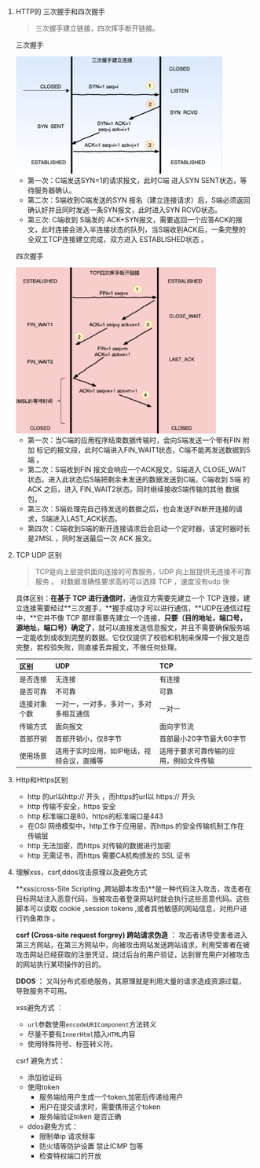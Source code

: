 1. HTTP的 三次握手和四次握手 

   > 三次握手建立链接，四次挥手断开链接。

   三次握手

   <img src="../img/image-20210830160920076.png" alt="image-20210830160920076" style="zoom:50%;" />

   * 第一次：C端发送SYN=1的请求报文，此时C端 进入SYN SENT状态，等待服务器确认。
   * 第二次：S端收到C端发送的SYN 报名（建立连接请求）后，S端必须返回确认好并且同时发送一条SYN报文，此时进入SYN RCVD状态。
   * 第三次: C端收到 S端发的 ACK+SYN报文，需要返回一个应答ACK的报文，此时连接会进入半连接状态的队列，当S端收到ACK后，一条完整的全双工TCP连接建立完成，双方进入 ESTABLISHED状态 。

   四次握手

   <img src="../img/image-20210830162335866.png" alt="image-20210830162335866" style="zoom:50%;" />

   * 第一次：当C端的应用程序结束数据传输时，会向S端发送一个带有FIN 附加 标记的报文段，此时C端进入FIN_WAIT1状态，C端不能再发送数据到S端 。
   * 第二次：S端收到FIN 报文会响应一个ACK报文，S端进入 CLOSE_WAIT状态。进入此状态后S端把剩余未发送的数据发送到C端，C端收到 S端 的ACK 之后，进入 FIN_WAIT2状态。同时继续接收S端传输的其他 数据包。
   * 第三次：S端处理完自己待发送的数据之后，也会发送FIN断开连接的请求，S端进入LAST_ACK状态。
   * 第四次：C端收到S端的断开连接请求后会启动一个定时器，该定时器时长是2MSL ，同时发送最后一次 ACK 报文。
   
2. TCP UDP 区别

   > TCP是向上层提供面向连接的可靠服务，UDP 向上层提供无连接不可靠服务 。 对数据准确性要求高的可以选择 TCP ，速度没有udp 快

   具体区别：**在基于 TCP 进行通信时**，通信双方需要先建立一个 TCP 连接，建立连接需要经过**三次握手，**握手成功才可以进行通信，**UDP在通信过程中，**它并不像 TCP 那样需要先建立一个连接，**只要（目的地址，端口号，源地址，端口号）确定了**，就可以直接发送信息报文，并且不需要确保服务端一定能收到或收到完整的数据。它仅仅提供了校验和机制来保障一个报文是否完整，若校验失败，则直接丢弃报文，不做任何处理。

   | **区别**     | **UDP**                                    | **TCP**                                |
   | ------------ | ------------------------------------------ | -------------------------------------- |
   | 是否连接     | 无连接                                     | 有连接                                 |
   | 是否可靠     | 不可靠                                     | 可靠                                   |
   | 连接对象个数 | 一对一，一对多，多对一，多对多相互通信     | 一对一                                 |
   | 传输方式     | 面向报文                                   | 面向字节流                             |
   | 首部开销     | 首部开销小，仅8字节                        | 首部最小20字节最大60字节               |
   | 使用场景     | 适用于实时应用，如IP电话，视频会议，直播等 | 适用于要求可靠传输的应用，例如文件传输 |

3. Http和Https区别

   * http 的url以http:// 开头 ，而https的url以 https:// 开头
   * http 传输不安全，https 安全
   * http 标准端口是80，https的标准端口是443
   * 在OSI 网络模型中，http工作于应用层，而https 的安全传输机制工作在 传输层
   * http 无法加密，而https 对传输的数据进行加密
   * http 无需证书，而https 需要CA机构颁发的 SSL 证书 

4. 理解xss，csrf,ddos攻击原理以及避免方式

   **xss(cross-Site Scripting ,跨站脚本攻击)**是一种代码注入攻击，攻击者在目标网站注入恶意代码，当被攻击者登录网站时就会执行这些恶意代码。这些脚本可以读取 cookie ,session tokens ,或者其他敏感的网站信息，对用户进行钓鱼欺诈 。

   **csrf (Cross-site request forgrey) 跨站请求伪造** ： 攻击者诱导受害者进入第三方网站，在第三方网站中，向被攻击网站发送跨站请求，利用受害者在被攻击网站已经获取的注册凭证，烧过后台的用户验证，达到冒充用户对被攻击的网站执行某项操作的目的。

   **DDOS ：** 又叫分布式拒绝服务，其原理就是利用大量的请求造成资源过载，导致服务不可用。

   xss避免方式 ：

   * `url`参数使用`encodeURIComponent`方法转义
   * 尽量不要有`InnerHtml`插入`HTML`内容
   * 使用特殊符号、标签转义符。

   csrf 避免方式：

   * 添加验证码
   * 使用token  
     * 服务端给用户生成一个token,加密后传递给用户
     * 用户在提交请求时，需要携带这个token 
     * 服务端验证token 是否正确
   * ddos避免方式：
     * 限制单ip 请求频率
     * 防火墙等防护设置 禁止ICMP 包等
     * 检查特权端口的开放  

   